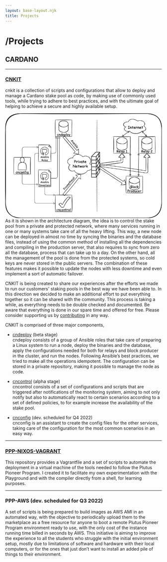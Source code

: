 ```yaml
---
layout: base-layout.njk
title: Projects
---
```


# /Projects  

## CARDANO  

---

### <a href="https://github.com/blockopszone/cnkit" target="_blank">CNKIT</a>   
  
cnkit is a collection of scripts and configurations that allow to deploy and manage a Cardano stake pool as code, by making use of commonly used tools, while trying to adhere to best practices, and with the ultimate goal of helping to achieve a secure and highly available setup.

<img align="left" src="/img/cnschema-white.png">

As it is shown in the architecture diagram, the idea is to control the stake pool from a private and protected network, where many services running in one or many systems take care of all the heavy lifting. This way, a new node can be deployed in almost no time by syncing the binaries and the database files, instead of using the common method of installing all the dependencies and compiling in the production server, that also requires to sync from zero all the database, process that can take up to a day. On the other hand, all the management of the pool is done from the protected systems, so cold keys are never stored in the public servers. The combination of these features makes it possible to update the nodes with less downtime and even implement a sort of automatic failover.

CNKIT is being created to share our experiences after the efforts we made to run our customers' staking pools in the best way we have been able to. In this direction we decided to make an additional effort to put everything together so it can be shared with the community. This process is taking a while, as everything needs to be double checked and documented. Be aware that everything is done in our spare time and offered for free. Please consider supporting us by <a href="/contribute">contributing</a> in any way.

CNKIT is comprised of three major components,

- <a href="https://github.com/blockopszone/cndeploy" target="_blank">cndeploy</a> (beta stage)  
cndeploy consists of a group of Ansible roles that take care of preparing a Linux system to run a node, deploy the binaries and the database, apply the configurations needed for both for relays and block producer in the cluster, and run the nodes. Following Ansible’s best practices, we tried to make all the operations idempotent. The configuration can be stored in a private repository, making it possible to manage the node as code.

- <a href="https://github.com/blockopszone/cncontrol" target="_blank">cncontrol</a> (alpha stage)  
cncontrol consists of a set of configurations and scripts that are triggered after notifications of the monitoring system, aiming to not only notify but also to automatically react to certain scenarios according to a set of defined policies, to for example increase the availability of the stake pool.

- <a href="https://github.com/blockopszone/cnconfig" target="_blank">cnconfig</a> (dev. scheduled for Q4 2022)  
cnconfig is an assistant to create the config files for the other services, taking care of the configuration for the most common scenarios in an easy way.
  
---  
  
### <a href="https://github.com/jmhoms/plutus-pioneer-nixos-vagrant" target="_blank">PPP-NIXOS-VAGRANT</a> 

This repository provides a Vagrantfile and a set of scripts to automate the deployment in a virtual machine of the tools needed to follow the Plutus Pioneer Program. I created it to facilitate my own experimentation with the Playground and with the compiler directly from a shell, for learning purposes.
  
---  
  
### PPP-AWS (dev. scheduled for Q3 2022)  

A set of scripts is being prepared to build images as AWS AMI in an automated way, with the objective to periodically upload them to the marketplace as a free resource for anyone to boot a remote Plutus Pioneer Program environment ready to use, with the only cost of the instance running time billed in seconds by AWS. This initiative is aiming to improve the experience to all the students who struggle with the initial environment setup, mostly due to limitations of software and hardware with their local computers, or for the ones that just don’t want to install an added pile of things to their environment.

